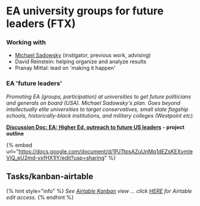 # EA university groups for future leaders (FTX)

### **Working with**

* [Michael Sadowsky](https://www.linkedin.com/in/michael-sadowsky-819528b0/) (instigator, previous work, advising)
* David Reinstein: helping organize and analyze results
* Pranay Mittal: lead on 'making it happen'

### **EA 'future leaders'**

_Promoting EA (groups, participation) at universities to get future politicians and generals on board (USA). Michael Sadowsky's plan. Goes beyond intellectually elite universities to target conservatives, small state flagship schools, historically-black institutions, and military colleges (Westpoint etc)._

[**Discussion Doc: EA: Higher Ed. outreach to future US leaders**](https://docs.google.com/document/d/1PJTtpsAZuUnMq1dEZsKEXymIeViQ\_eU2md-vxfHX1lY/edit?usp=sharing) **- project outline**

{% embed url="https://docs.google.com/document/d/1PJTtpsAZuUnMq1dEZsKEXymIeViQ_eU2md-vxfHX1lY/edit?usp=sharing" %}



## Tasks/kanban-airtable

{% hint style="info" %}
_See_ [_Airtable Kanban_](https://airtable.com/shrU7dP2NFT80hYw1) _view … click_ [_HERE_](https://airtable.com/invite/l?inviteId=invaagum9BDQbMsp3\&inviteToken=fb75210f65c46364093e8bdac82e92380728a0b878d121506180a15bac2b7b4b) _for Airtable edit access._
{% endhint %}

##
